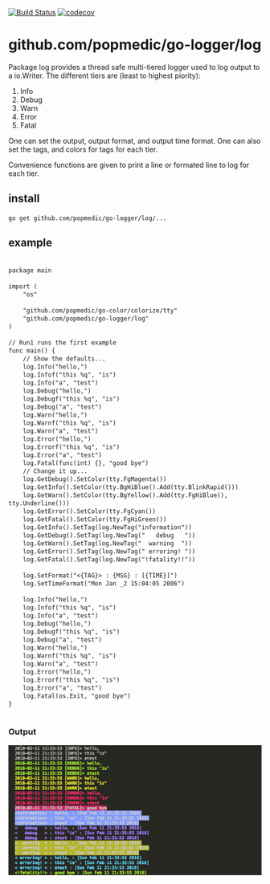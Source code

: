 [![Build Status](https://travis-ci.org/popmedic/go-logger.svg?branch=master)](https://travis-ci.org/popmedic/go-logger)
[![codecov](https://codecov.io/gh/popmedic/go-logger/branch/master/graph/badge.svg)](https://codecov.io/gh/popmedic/go-logger)

# github.com/popmedic/go-logger/log

Package log provides a thread safe multi-tiered logger used to log output to a io.Writer.
The different tiers are (least to highest piority):

1. Info
2. Debug
3. Warn
4. Error
5. Fatal

One can set the output, output format, and output time format. One can also set the tags, and colors for tags for each tier.

Convenience functions are given to print a line or formated line to log for each tier.

## install

```
go get github.com/popmedic/go-logger/log/...
```

## example

``` golang

package main

import (
	"os"

	"github.com/popmedic/go-color/colorize/tty"
	"github.com/popmedic/go-logger/log"
)

// Run1 runs the first example
func main() {
	// Show the defaults...
	log.Info("hello,")
	log.Infof("this %q", "is")
	log.Info("a", "test")
	log.Debug("hello,")
	log.Debugf("this %q", "is")
	log.Debug("a", "test")
	log.Warn("hello,")
	log.Warnf("this %q", "is")
	log.Warn("a", "test")
	log.Error("hello,")
	log.Errorf("this %q", "is")
	log.Error("a", "test")
	log.Fatal(func(int) {}, "good bye")
	// Change it up...
	log.GetDebug().SetColor(tty.FgMagenta())
	log.GetInfo().SetColor(tty.BgHiBlue().Add(tty.BlinkRapid()))
	log.GetWarn().SetColor(tty.BgYellow().Add(tty.FgHiBlue(), tty.Underline()))
	log.GetError().SetColor(tty.FgCyan())
	log.GetFatal().SetColor(tty.FgHiGreen())
	log.GetInfo().SetTag(log.NewTag("information"))
	log.GetDebug().SetTag(log.NewTag("   debug   "))
	log.GetWarn().SetTag(log.NewTag("  warning  "))
	log.GetError().SetTag(log.NewTag(" erroring! "))
	log.GetFatal().SetTag(log.NewTag("!fatality!!"))

	log.SetFormat("<{TAG}> : {MSG} : [{TIME}]")
	log.SetTimeFormat("Mon Jan _2 15:04:05 2006")

	log.Info("hello,")
	log.Infof("this %q", "is")
	log.Info("a", "test")
	log.Debug("hello,")
	log.Debugf("this %q", "is")
	log.Debug("a", "test")
	log.Warn("hello,")
	log.Warnf("this %q", "is")
	log.Warn("a", "test")
	log.Error("hello,")
	log.Errorf("this %q", "is")
	log.Error("a", "test")
	log.Fatal(os.Exit, "good bye")
}


```
### **Output**

![alt text](Screen-Shot.png "Logo Title Text 1")